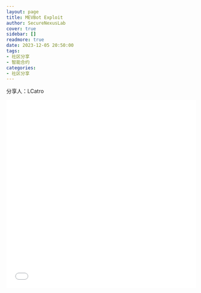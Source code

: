 ```yaml
---
layout: page
title: MEVBot Exploit
author: SecureNexusLab
cover: true
sidebar: []
readmore: true
date: 2023-12-05 20:50:00
tags: 
- 社区分享
- 智能合约
categories:
- 社区分享
---
```


分享人：LCatro

<iframe src="//player.bilibili.com/player.html?aid=791505071&bvid=BV1jC4y1y7sG&cid=1349948911&p=1&autoplay=0" allowfullscreen="allowfullscreen" width="100%" height="500" scrolling="no" frameborder="0" sandbox="allow-top-navigation allow-same-origin allow-forms allow-scripts"></iframe>